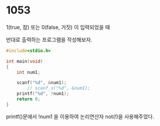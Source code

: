 # 1053
1(true, 참) 또는 0(false, 거짓) 이 입력되었을 때

반대로 출력하는 프로그램을 작성해보자.

```c
#include<stdio.h>

int main(void)
{
	int num1;

	scanf("%d", &num1);
		// scanf_s("%d", &num1);
	printf("%d", !num1);
	return 0;
}
```
printf()문에서 !num1 을 이용하여 논리연산자 not(!)을 사용해주었다.